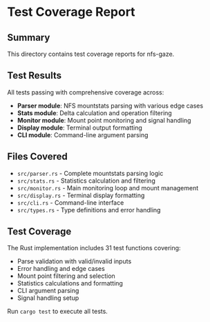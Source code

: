 # Test Coverage Report

## Summary

This directory contains test coverage reports for nfs-gaze.

## Test Results

All tests passing with comprehensive coverage across:

- **Parser module**: NFS mountstats parsing with various edge cases
- **Stats module**: Delta calculation and operation filtering
- **Monitor module**: Mount point monitoring and signal handling
- **Display module**: Terminal output formatting
- **CLI module**: Command-line argument parsing

## Files Covered

- `src/parser.rs` - Complete mountstats parsing logic
- `src/stats.rs` - Statistics calculation and filtering
- `src/monitor.rs` - Main monitoring loop and mount management
- `src/display.rs` - Terminal display formatting
- `src/cli.rs` - Command-line interface
- `src/types.rs` - Type definitions and error handling

## Test Coverage

The Rust implementation includes 31 test functions covering:

- Parse validation with valid/invalid inputs
- Error handling and edge cases
- Mount point filtering and selection
- Statistics calculations and formatting
- CLI argument parsing
- Signal handling setup

Run `cargo test` to execute all tests.

